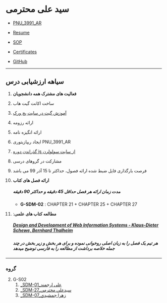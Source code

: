 # سید علی محترمی

- [PNU_3991_AR](https://github.com/SAMashiyane/PNU_3991_AR)

- [Resume](https://samashiyane.github.io/)

- [SOP](https://samashiyane.github.io/SOP/)

- [Certificates](https://github.com/SAMashiyane/PNU_3991_AR/blob/master/CertJS.png)

- [GitHub](https://github.com/SAMashiyane)

-----------------------------
## سیاهه ارزشیابی درس

1. **فعالیت های مشترک همه دانشجویان**
    
  1. ساخت اکانت گیت هاب
    
  2. [آموزش گیت در سایت پچ ورک](http://jlord.us/patchwork/)
    
  3. ارائه رزومه
    
  4. ارائه انگیزه نامه
    
  5. ایجاد ریپازیتوری PNU_3991_AR
    
  6. [گذراندن دوره js از سایت سولولرن](http://Sololearn.com)
    
  7. مشارکت در گروهای درسی
    
  8. فرصت بارگذاری فایل ضبط شده ارائه فصول، حداکثر تا 15 آذر 99 می باشد

2. **ارائه فصل های کتاب**
    
    ##### **مدت زمان ارائه هر فصل حداقل 45 دقیقه و حداکثر 90 دقیقه**
    
    - **G-SDM-02** : CHAPTER 21 + CHAPTER 25 + CHAPTER 27

3. :**مطالعه کتاب های علمی**

    ##### [**Design and Development of Web Information Systems** - Klaus-Dieter Schewe, Bernhard Thalheim](https://www.springer.com/gp/book/9783662588222)

    ##### **هر تیم یک فصل را به زبان اصلی روخوانی نموده و برای هر بخش و زیر بخش در چند جمله خلاصه برداشت از مطالعه را به فارسی توضیح میدهد**
    
------------------------------
### گروه 
2. G-S02    
    1. [_SDM-01_علی ارجمند](https://github.com/AliRazavi-edu/PNU_3991/tree/master/_MSc/SoftwareDevelopmentMethodologies/1115282_01/01_%D8%B9%D9%84%D9%8A%20%D8%A7%D8%B1%D8%AC%D9%85%D9%86%D8%AF)
    1. [_SDM-27_سيدعلي محترمي](https://github.com/AliRazavi-edu/PNU_3991/tree/master/_MSc/SoftwareDevelopmentMethodologies/1115282_01/27_%D8%B3%D9%8A%D8%AF%D8%B9%D9%84%D9%8A%20%D9%85%D8%AD%D8%AA%D8%B1%D9%85%D9%8A)
    1. [_SDM-07_زهرا جمشيدي](https://github.com/AliRazavi-edu/PNU_3991/tree/master/_MSc/SoftwareDevelopmentMethodologies/1115282_01/07_%D8%B2%D9%87%D8%B1%D8%A7%20%D8%AC%D9%85%D8%B4%D9%8A%D8%AF%D9%8A)
       
